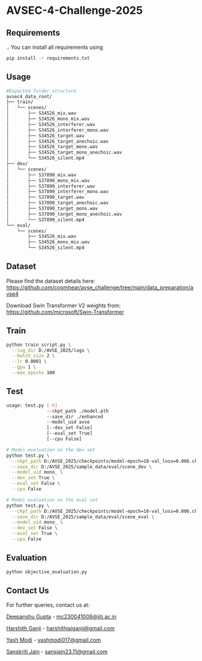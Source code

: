 # AVSEC-4-Challenge-2025
## Requirements
..
You can install all requirements using 
```bash
pip install -r requirements.txt
```

## Usage

```bash
#Expected folder structure
avsec4_data_root/
├── train/
│   └── scenes/
│       ├── S34526_mix.wav
│       ├── S34526_mono_mix.wav
│       ├── S34526_interferer.wav
│       ├── S34526_interferer_mono.wav
│       ├── S34526_target.wav
│       ├── S34526_target_anechoic.wav
│       ├── S34526_target_mono.wav
│       ├── S34526_target_mono_anechoic.wav
│       └── S34526_silent.mp4
├── dev/
│   └── scenes/
│       ├── S37890_mix.wav
│       ├── S37890_mono_mix.wav
│       ├── S37890_interferer.wav
│       ├── S37890_interferer_mono.wav
│       ├── S37890_target.wav
│       ├── S37890_target_anechoic.wav
│       ├── S37890_target_mono.wav
│       ├── S37890_target_mono_anechoic.wav
│       └── S37890_silent.mp4
└── eval/
    └── scenes/
        ├── S34526_mix.wav
        ├── S34526_mono_mix.wav
        └── S34526_silent.mp4

```

## Dataset

Please find the dataset details here: https://github.com/cogmhear/avse_challenge/tree/main/data_preparation/avse4

Download Swin Transformer V2 weights from: https://github.com/microsoft/Swin-Transformer

## Train

```bash
python train_script.py \
  --log_dir D:/AVSE_2025/logs \
  --batch_size 2 \
  --lr 0.0001 \
  --gpu 1 \
  --max_epochs 100
```

## Test

```bash
usage: test.py [-h] 
               --ckpt_path ./model.pth 
               --save_dir ./enhanced 
               --model_uid avse 
               [--dev_set False] 
               [--eval_set True] 
               [--cpu False]

# Model evaluation on the dev set
python test.py \
  --ckpt_path D:/AVSE_2025/checkpoints/model-epoch=18-val_loss=0.006.ckpt \
  --save_dir D:/AVSE_2025/sample_data/eval/scene_dev \
  --model_uid mono_ \
  --dev_set True \
  --eval_set False \
  --cpu False

# Model evaluation on the eval set
python test.py \
  --ckpt_path D:/AVSE_2025/checkpoints/model-epoch=18-val_loss=0.006.ckpt \
  --save_dir D:/AVSE_2025/sample_data/eval/scene_eval \
  --model_uid mono_ \
  --dev_set False \
  --eval_set True \
  --cpu False
```

## Evaluation

```bash  
python objective_evaluation.py
```

## Contact Us
For further queries, contact us at:

[Deepanshu Gupta](https://github.com/Deepanshu41008) - mc230041008@iiti.ac.in

[Harshith Ganji](https://github.com/Aach1) - harshithjaiganji@gmail.com

[Yash Modi](https://github.com/YashModi21) - yashmodi017@gmail.com

[Sanskriti Jain](https://github.com/Sanskriti-hello) - sansjain23.11@gmail.com








